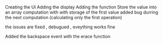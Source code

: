 Creating the UI
Adding the display
Adding the function
Store the value into an array
computation with with storage of the first value added
bug durring the next computation (calculating only the first operation)

the issues are fixed , debugued , eveything works fine

Added the backspace event with the erace function
